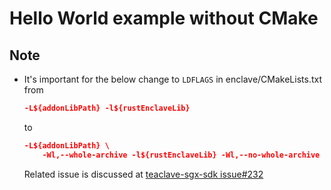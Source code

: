 # Hello World example without CMake

## Note
- It's important for the below change to `LDFLAGS` in enclave/CMakeLists.txt from 

    ```cmake
    -L${addonLibPath} -l${rustEnclaveLib}
    ```

    to

    ```cmake
    -L${addonLibPath} \
        -Wl,--whole-archive -l${rustEnclaveLib} -Wl,--no-whole-archive \
    ```

    Related issue is discussed at [teaclave-sgx-sdk issue#232](https://github.com/apache/incubator-teaclave-sgx-sdk/issues/232#issuecomment-623804958)
